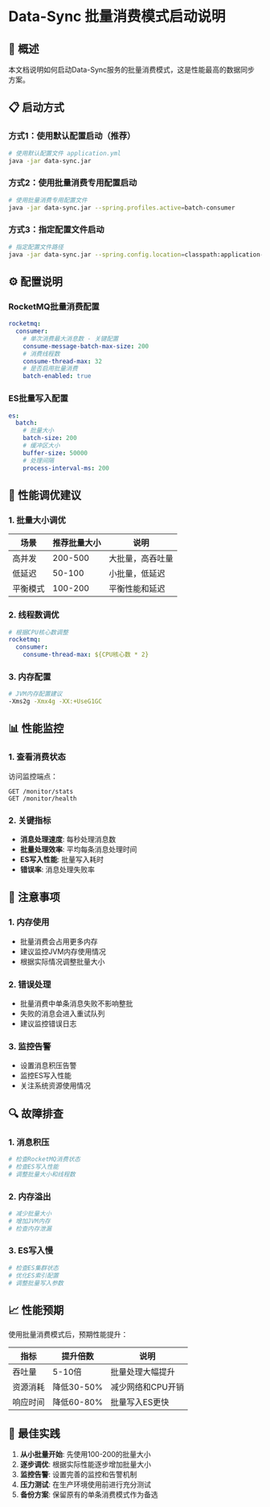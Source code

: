 # Data-Sync 批量消费模式启动说明

## 🚀 概述

本文档说明如何启动Data-Sync服务的批量消费模式，这是性能最高的数据同步方案。

## 📋 启动方式

### 方式1：使用默认配置启动（推荐）

```bash
# 使用默认配置文件 application.yml
java -jar data-sync.jar
```

### 方式2：使用批量消费专用配置启动

```bash
# 使用批量消费专用配置文件
java -jar data-sync.jar --spring.profiles.active=batch-consumer
```

### 方式3：指定配置文件启动

```bash
# 指定配置文件路径
java -jar data-sync.jar --spring.config.location=classpath:application-batch-consumer.yml
```

## ⚙️ 配置说明

### RocketMQ批量消费配置

```yaml
rocketmq:
  consumer:
    # 单次消费最大消息数 - 关键配置
    consume-message-batch-max-size: 200
    # 消费线程数
    consume-thread-max: 32
    # 是否启用批量消费
    batch-enabled: true
```

### ES批量写入配置

```yaml
es:
  batch:
    # 批量大小
    batch-size: 200
    # 缓冲区大小
    buffer-size: 50000
    # 处理间隔
    process-interval-ms: 200
```

## 🔧 性能调优建议

### 1. 批量大小调优

| 场景 | 推荐批量大小 | 说明 |
|------|-------------|------|
| 高并发 | 200-500 | 大批量，高吞吐量 |
| 低延迟 | 50-100 | 小批量，低延迟 |
| 平衡模式 | 100-200 | 平衡性能和延迟 |

### 2. 线程数调优

```yaml
# 根据CPU核心数调整
rocketmq:
  consumer:
    consume-thread-max: ${CPU核心数 * 2}
```

### 3. 内存配置

```bash
# JVM内存配置建议
-Xms2g -Xmx4g -XX:+UseG1GC
```

## 📊 性能监控

### 1. 查看消费状态

访问监控端点：
```
GET /monitor/stats
GET /monitor/health
```

### 2. 关键指标

- **消息处理速度**: 每秒处理消息数
- **批量处理效率**: 平均每条消息处理时间
- **ES写入性能**: 批量写入耗时
- **错误率**: 消息处理失败率

## 🚨 注意事项

### 1. 内存使用

- 批量消费会占用更多内存
- 建议监控JVM内存使用情况
- 根据实际情况调整批量大小

### 2. 错误处理

- 批量消费中单条消息失败不影响整批
- 失败的消息会进入重试队列
- 建议监控错误日志

### 3. 监控告警

- 设置消息积压告警
- 监控ES写入性能
- 关注系统资源使用情况

## 🔍 故障排查

### 1. 消息积压

```bash
# 检查RocketMQ消费状态
# 检查ES写入性能
# 调整批量大小和线程数
```

### 2. 内存溢出

```bash
# 减少批量大小
# 增加JVM内存
# 检查内存泄漏
```

### 3. ES写入慢

```bash
# 检查ES集群状态
# 优化ES索引配置
# 调整批量写入参数
```

## 📈 性能预期

使用批量消费模式后，预期性能提升：

| 指标 | 提升倍数 | 说明 |
|------|----------|------|
| 吞吐量 | 5-10倍 | 批量处理大幅提升 |
| 资源消耗 | 降低30-50% | 减少网络和CPU开销 |
| 响应时间 | 降低60-80% | 批量写入ES更快 |

## 🎯 最佳实践

1. **从小批量开始**: 先使用100-200的批量大小
2. **逐步调优**: 根据实际性能逐步增加批量大小
3. **监控告警**: 设置完善的监控和告警机制
4. **压力测试**: 在生产环境使用前进行充分测试
5. **备份方案**: 保留原有的单条消费模式作为备选 